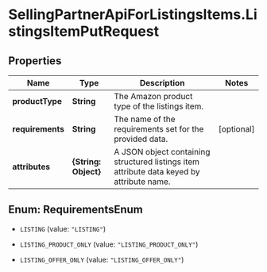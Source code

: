 # SellingPartnerApiForListingsItems.ListingsItemPutRequest

## Properties

Name | Type | Description | Notes
------------ | ------------- | ------------- | -------------
**productType** | **String** | The Amazon product type of the listings item. | 
**requirements** | **String** | The name of the requirements set for the provided data. | [optional] 
**attributes** | **{String: Object}** | A JSON object containing structured listings item attribute data keyed by attribute name. | 



## Enum: RequirementsEnum


* `LISTING` (value: `"LISTING"`)

* `LISTING_PRODUCT_ONLY` (value: `"LISTING_PRODUCT_ONLY"`)

* `LISTING_OFFER_ONLY` (value: `"LISTING_OFFER_ONLY"`)




